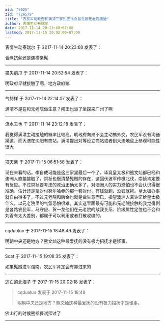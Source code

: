 ```yaml
---
aid: "9025"
zid: "726579"
title: "农民军明政府和满清三家到底谁会最先跟元老院接触"
author: 表情生动泰瑞尔
date: 2017-11-14 20:23:08+07:00
lastmod: 2017-11-15 20:02:00+07:00
---
```


表情生动泰瑞尔 于 2017-11-14 20:23:08 发表了：

合纵抗髡还是连横亲髡

---

猫失前爪 于 2017-11-14 20:52:54 发表了：

明政府早就接触了啊，地方政府嘛

---

气持样 于 2017-11-14 22:14:07 发表了：

满清不是在和元老院做生意？闯王也派了坐探来广州了啊

---

流水去也 于 2017-11-14 23:12:18 发表了：

我觉得满清主动接触的概率比较高，明政府向来不会主动搞外交，农民军没有沟通渠道，而大澳在沈阳有商站，满清提出对等设立商站或者到大澳地盘上参观可能性很大

---

项天鹰 于 2017-11-15 06:51:58 发表了：

现在来看的话，李自成可能是这三家里最后一个了，毕竟皇太极和熊文灿都已经和澳洲人直接接触了，崇祯也很清楚髡贼的存在，这回伏波军传檄北伐，崇祯肯定要有反应。不过崇祯要考虑的政治正确太多了，对澳洲人的实力恐怕也不会认识得很准确，估计还是拿对付努尔哈赤的那一套对付，有钱就剿，没钱就拖。皇太极办事就自由得多了，不过元老院和后金也就是做生意而已，指望澳洲人真许诺给皇太极什么，以元老院里的气氛恐怕很难。其实这里面最有可能和元老院接触的我觉得倒是各路农民军，马守应、贺一龙他们在元老院的敌我关系、阶级属性定位也不会和刘香有太大差别，都属于可以利用或者打散收编的。

---

cqduoluo 于 2017-11-15 18:48:49 发表了：

明朝中央还是地方？熊文灿这种最爱抚的没有极力招抚才是怪事。

---

Scat 于 2017-11-15 19:08:35 发表了：

如果髡贼进军湖南，农民军肯定会有靠过来的

---

逃亡的北海子 于 2017-11-15 20:02:18 发表了：

> cqduoluo 发表于 2017-11-15 18:48
>
> 明朝中央还是地方？熊文灿这种最爱抚的没有极力招抚才是怪事。

佛山行的时候熊都督试探过了

---
